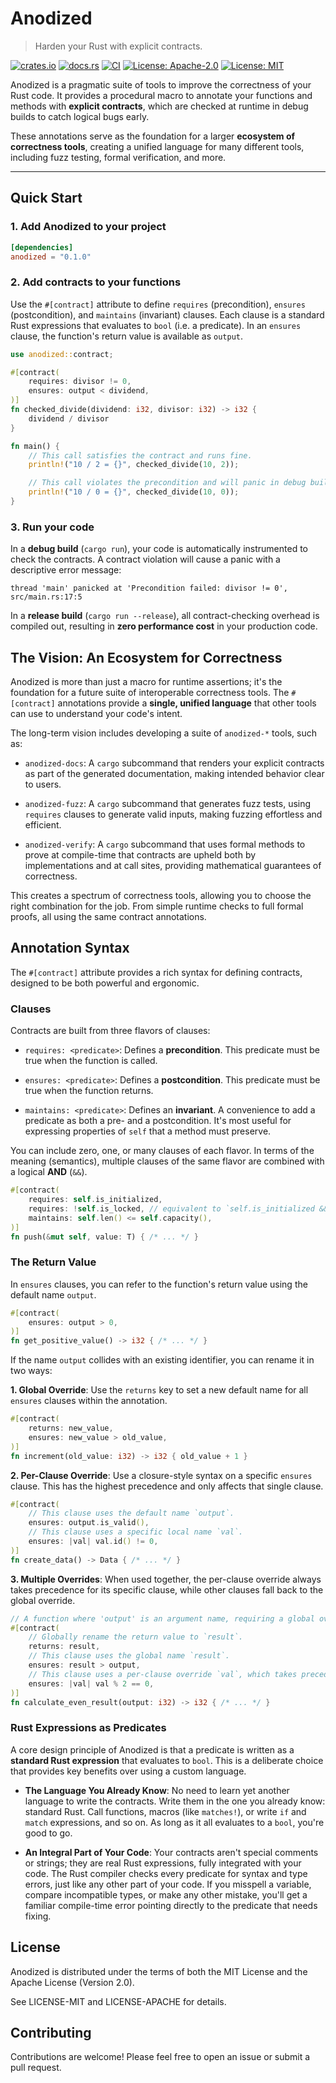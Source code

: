 # Anodized

> Harden your Rust with explicit contracts.

[![crates.io](https://img.shields.io/crates/v/anodized.svg)](https://crates.io/crates/anodized)
[![docs.rs](https://docs.rs/anodized/badge.svg)](https://docs.rs/anodized)
[![CI](https://github.com/mkovaxx/anodized/actions/workflows/ci.yml/badge.svg)](https://github.com/mkovaxx/anodized/actions/workflows/ci.yml)
[![License: Apache-2.0](https://img.shields.io/badge/license-MIT-blue.svg)](https://github.com/mkovaxx/anodized/blob/main/LICENSE-Apache-2.0)
[![License: MIT](https://img.shields.io/badge/license-Apache--2.0-blue.svg)](https://github.com/mkovaxx/anodized/blob/main/LICENSE-MIT)

Anodized is a pragmatic suite of tools to improve the correctness of your Rust code. It provides a procedural macro to annotate your functions and methods with **explicit contracts**, which are checked at runtime in debug builds to catch logical bugs early.

These annotations serve as the foundation for a larger **ecosystem of correctness tools**, creating a unified language for many different tools, including fuzz testing, formal verification, and more.

***

## Quick Start

### 1. Add Anodized to your project

```toml
[dependencies]
anodized = "0.1.0"
```

### 2. Add contracts to your functions

Use the `#[contract]` attribute to define `requires` (precondition), `ensures` (postcondition), and `maintains` (invariant) clauses. Each clause is a standard Rust expressions that evaluates to `bool` (i.e. a predicate). In an `ensures` clause, the function's return value is available as `output`.

```rust
use anodized::contract;

#[contract(
    requires: divisor != 0,
    ensures: output < dividend,
)]
fn checked_divide(dividend: i32, divisor: i32) -> i32 {
    dividend / divisor
}

fn main() {
    // This call satisfies the contract and runs fine.
    println!("10 / 2 = {}", checked_divide(10, 2));

    // This call violates the precondition and will panic in debug builds.
    println!("10 / 0 = {}", checked_divide(10, 0));
}
```

### 3. Run your code

In a **debug build** (`cargo run`), your code is automatically instrumented to check the contracts. A contract violation will cause a panic with a descriptive error message:

```
thread 'main' panicked at 'Precondition failed: divisor != 0', src/main.rs:17:5
```

In a **release build** (`cargo run --release`), all contract-checking overhead is compiled out, resulting in **zero performance cost** in your production code.

## The Vision: An Ecosystem for Correctness

Anodized is more than just a macro for runtime assertions; it's the foundation for a future suite of interoperable correctness tools. The `#[contract]` annotations provide a **single, unified language** that other tools can use to understand your code's intent.

The long-term vision includes developing a suite of `anodized-*` tools, such as:

- `anodized-docs`: A `cargo` subcommand that renders your explicit contracts as part of the generated documentation, making intended behavior clear to users.

- `anodized-fuzz`: A `cargo` subcommand that generates fuzz tests, using `requires` clauses to generate valid inputs, making fuzzing effortless and efficient.

- `anodized-verify`: A `cargo` subcommand that uses formal methods to prove at compile-time that contracts are upheld both by implementations and at call sites, providing mathematical guarantees of correctness.

This creates a spectrum of correctness tools, allowing you to choose the right combination for the job. From simple runtime checks to full formal proofs, all using the same contract annotations.

## Annotation Syntax

The `#[contract]` attribute provides a rich syntax for defining contracts, designed to be both powerful and ergonomic.

### Clauses

Contracts are built from three flavors of clauses:

- `requires: <predicate>`: Defines a **precondition**. This predicate must be true when the function is called.

- `ensures: <predicate>`: Defines a **postcondition**. This predicate must be true when the function returns.

- `maintains: <predicate>`: Defines an **invariant**. A convenience to add a predicate as both a pre- and a postcondition. It's most useful for expressing properties of `self` that a method must preserve.

You can include zero, one, or many clauses of each flavor. In terms of the meaning (semantics), multiple clauses of the same flavor are combined with a logical **AND** (`&&`).

```rust
#[contract(
    requires: self.is_initialized,
    requires: !self.is_locked, // equivalent to `self.is_initialized && !self.is_locked`
    maintains: self.len() <= self.capacity(),
)]
fn push(&mut self, value: T) { /* ... */ }
```

### The Return Value

In `ensures` clauses, you can refer to the function's return value using the default name `output`.

```rust
#[contract(
    ensures: output > 0,
)]
fn get_positive_value() -> i32 { /* ... */ }
```

If the name `output` collides with an existing identifier, you can rename it in two ways:

**1. Global Override**: Use the `returns` key to set a new default name for all `ensures` clauses within the annotation.

```rust
#[contract(
    returns: new_value,
    ensures: new_value > old_value,
)]
fn increment(old_value: i32) -> i32 { old_value + 1 }
```

**2. Per-Clause Override**: Use a closure-style syntax on a specific `ensures` clause. This has the highest precedence and only affects that single clause.

```rust
#[contract(
    // This clause uses the default name `output`.
    ensures: output.is_valid(),
    // This clause uses a specific local name `val`.
    ensures: |val| val.id() != 0,
)]
fn create_data() -> Data { /* ... */ }
```

**3. Multiple Overrides**: When used together, the per-clause override always takes precedence for its specific clause, while other clauses fall back to the global override.

```rust
// A function where 'output' is an argument name, requiring a global override.
#[contract(
    // Globally rename the return value to `result`.
    returns: result,
    // This clause uses the global name `result`.
    ensures: result > output,
    // This clause uses a per-clause override `val`, which takes precedence.
    ensures: |val| val % 2 == 0,
)]
fn calculate_even_result(output: i32) -> i32 { /* ... */ }
```

### Rust Expressions as Predicates

A core design principle of Anodized is that a predicate is written as a **standard Rust expression** that evaluates to `bool`. This is a deliberate choice that provides key benefits over using a custom language.

- **The Language You Already Know**: No need to learn yet another language to write the contracts. Write them in the one you already know: standard Rust. Call functions, macros (like `matches!`), or write `if` and `match` expressions, and so on. As long as it all evaluates to a `bool`, you're good to go.

- **An Integral Part of Your Code**: Your contracts aren't special comments or strings; they are real Rust expressions, fully integrated with your code. The Rust compiler checks every predicate for syntax and type errors, just like any other part of your code. If you misspell a variable, compare incompatible types, or make any other mistake, you'll get a familiar compile-time error pointing directly to the predicate that needs fixing.

## License

Anodized is distributed under the terms of both the MIT License and the Apache License (Version 2.0).

See LICENSE-MIT and LICENSE-APACHE for details.

## Contributing

Contributions are welcome! Please feel free to open an issue or submit a pull request.
